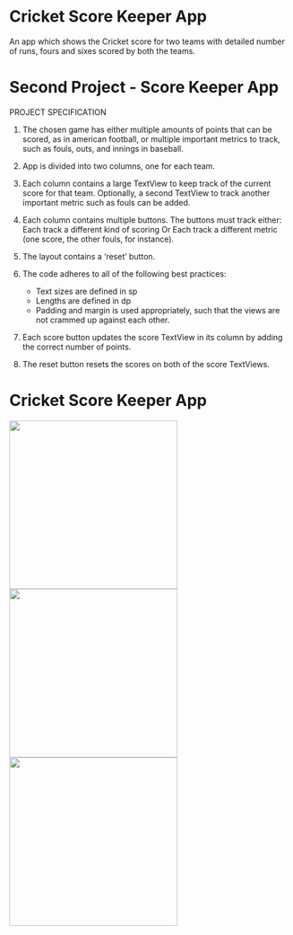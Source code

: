 # Cricket Score Keeper App
An app which shows the Cricket score for two teams with detailed number of runs, fours and sixes scored by both the teams.

# Second Project - Score Keeper App

PROJECT SPECIFICATION

1. The chosen game has either multiple amounts of points that can be scored, as in american football, or multiple important metrics to track, such as fouls, outs, and innings in baseball. 

2. App is divided into two columns, one for each team.

3. Each column contains a large TextView to keep track of the current score for that team.
   Optionally, a second TextView to track another important metric such as fouls can be added. 

4. Each column contains multiple buttons. The buttons must track either:
   Each track a different kind of scoring
   Or 
   Each track a different metric (one score, the other fouls, for instance). 
   
5. The layout contains a ‘reset’ button.

6. The code adheres to all of the following best practices:
   * Text sizes are defined in sp
   * Lengths are defined in dp
   * Padding and margin is used appropriately, such that the views are not crammed up against each other.
   
7. Each score button updates the score TextView in its column by adding the correct number of points.

8. The reset button resets the scores on both of the score TextViews.



# Cricket Score Keeper App 
<img src="https://user-images.githubusercontent.com/38148871/47831201-ecdad580-dd65-11e8-87e7-8901f454ece8.png" width=300> <img src="https://user-images.githubusercontent.com/38148871/47831202-ecdad580-dd65-11e8-9686-2ebdea5a6f37.png" width=300> <img src="https://user-images.githubusercontent.com/38148871/47831203-ecdad580-dd65-11e8-9179-6d6429bb6ac5.png" width=300>


